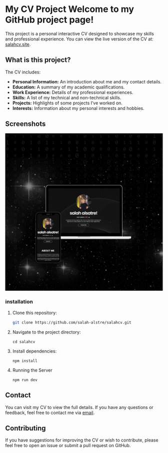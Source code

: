 # My CV Project Welcome to my GitHub project page!

This project is a personal interactive CV designed to showcase my skills and professional experience. You can view the live version of the CV at: [salahcv.site](http://salahcv.site).
## What is this project?

The CV includes:

- **Personal Information:** An introduction about me and my contact details.
- **Education:** A summary of my academic qualifications.
- **Work Experience:** Details of my professional experiences.
- **Skills:** A list of my technical and non-technical skills.
- **Projects:** Highlights of some projects I’ve worked on.
- **Interests:** Information about my personal interests and hobbies.

## Screenshots

![CV Image](https://github.com/salah-alstre/salahcv/blob/main/public/cvsalah.jpg?raw=true)


### installation 

1. Clone this repository:
   ```bash
   git clone https://github.com/salah-alstre/salahcv.git

2. Navigate to the project directory:

       cd salahcv

3. Install dependencies:

       npm install

4. Running the Server


       npm run dev 


## Contact
You can visit my CV to view the full details. If you have any questions or feedback, feel free to contact me via [email](mailto:error.salah59@gmail.com).


## Contributing

If you have suggestions for improving the CV or wish to contribute, please feel free to open an issue or submit a pull request on GitHub.
